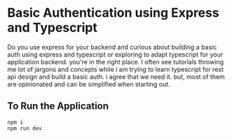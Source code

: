 # Basic Authentication using Express and Typescript

Do you use express for your backend and curious about building a basic auth using express and typescript or exploring to adapt typescript for your application backend. you're in the right place. I often see tutorials throwing me lot of jargons and concepts while i am trying to learn typescript for rest api design and build a basic auth. i agree that we need it. but, most of them are opinionated and can be simplified when starting out.

## To Run the Application

```
npm i
npm run dev
```
